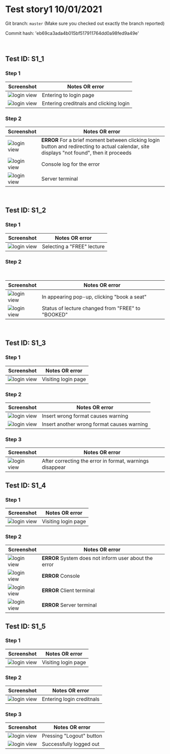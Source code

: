 # Test story1 10/01/2021

Git branch: `master` (Make sure you checked out exactly the branch reported)

Commit hash: 'eb69ca3ada4b015bf517911764dd0a98fed9a49e'

<br>

## Test ID: S1_1

### Step 1

| Screenshot| Notes OR error |
| --- | --- |
| ![login view](./images/S1_1/Step1.png) | Entering to login page |
| ![login view](./images/S1_1/Step2.png) | Entering creditnals and clicking login |



### Step 2

| Screenshot | Notes OR error |
| --- | --- |
| ![login view](./images/S1_1/Step2_error.png) | **ERROR** For a brief moment between clicking login button and redirecting to actual calendar, site displays "not found", then it proceeds |
| ![login view](./images/S1_1/Step2_error_console.png) | Console log for the error |
| ![login view](./images/S1_1/Step2_server_terminal.png) | Server terminal |


<br>

## Test ID: S1_2

### Step 1
| Screenshot | Notes OR error |
| --- | --- |
| ![login view](./images/S1_2/step1.png) | Selecting a "FREE" lecture |

### Step 2

<br>

| Screenshot | Notes OR error |
| --- | --- |
| ![login view](./images/S1_2/Step2.png) | In appearing pop-up, clicking "book a seat" |
| ![login view](./images/S1_2/Step2_1.png) | Status of lecture changed from "FREE" to "BOOKED" |

<br>


## Test ID: S1_3

### Step 1

| Screenshot | Notes OR error |
| --- | --- |
| ![login view](./images/S1_3/Step1.png) | Visiting login page |



### Step 2

| Screenshot | Notes OR error |
| --- | --- |
| ![login view](./images/S1_3/Step2_1.png) | Insert wrong format causes warning |
| ![login view](./images/S1_3/Step2_2.png) | Insert another wrong format causes warning|


### Step 3

| Screenshot | Notes OR error |
| --- | --- |
| ![login view](./images/S1_3/Step3.png) | After correcting the error in format, warnings disappear|


## Test ID: S1_4

### Step 1

| Screenshot | Notes OR error |
| --- | --- |
| ![login view](./images/S1_4/Step1.png) | Visiting login page |

### Step 2

| Screenshot | Notes OR error |
| --- | --- |
| ![login view](./images/S1_4/Step2.png) | **ERROR** System does not inform user about the error|
| ![login view](./images/S1_4/Step2_error_console.png) | **ERROR** Console|
| ![login view](./images/S1_4/Step2_error_client_terminal.png) | **ERROR** Client terminal|
| ![login view](./images/S1_4/Step2_error_server_terminal.png) | **ERROR** Server terminal|


## Test ID: S1_5

### Step 1

| Screenshot | Notes OR error |
| --- | --- |
| ![login view](./images/S1_5/Step1_2.png) | Visiting login page |

### Step 2

| Screenshot | Notes OR error |
| --- | --- |
| ![login view](./images/S1_5/Step2_2.png) | Entering login creditnals |

### Step 3

| Screenshot | Notes OR error |
| --- | --- |
| ![login view](./images/S1_5/Step3_1.png) | Pressing "Logout" button |
| ![login view](./images/S1_5/Step3_2.png) | Successfully logged out |